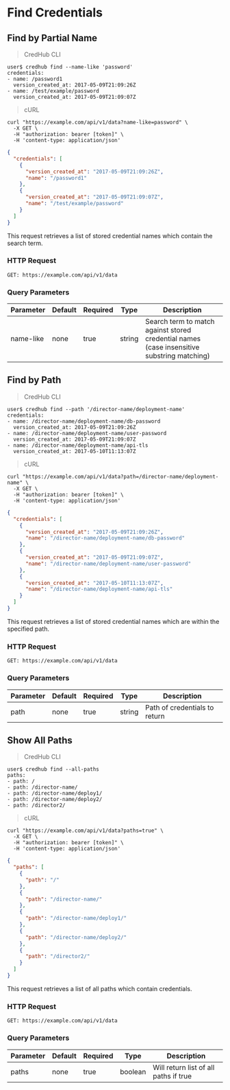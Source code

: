 # Find Credentials

## Find by Partial Name

> CredHub CLI

```shell
user$ credhub find --name-like 'password'
credentials: 
- name: /password1
  version_created_at: 2017-05-09T21:09:26Z
- name: /test/example/password
  version_created_at: 2017-05-09T21:09:07Z
```

> cURL

```shell
curl "https://example.com/api/v1/data?name-like=password" \
  -X GET \
  -H "authorization: bearer [token]" \
  -H 'content-type: application/json'
```

```json
{
  "credentials": [
    {
      "version_created_at": "2017-05-09T21:09:26Z",
      "name": "/password1"
    },
    {
      "version_created_at": "2017-05-09T21:09:07Z",
      "name": "/test/example/password"
    }
  ]
}
```

This request retrieves a list of stored credential names which contain the search term.

### HTTP Request

`GET: https://example.com/api/v1/data`

### Query Parameters

Parameter | Default | Required | Type | Description
--------- | --------- | --------- | --------- | -----------
name-like | none | true | string | Search term to match against stored credential names (case insensitive substring matching)

## Find by Path

> CredHub CLI

```shell
user$ credhub find --path '/director-name/deployment-name'
credentials:
- name: /director-name/deployment-name/db-password
  version_created_at: 2017-05-09T21:09:26Z
- name: /director-name/deployment-name/user-password
  version_created_at: 2017-05-09T21:09:07Z
- name: /director-name/deployment-name/api-tls
  version_created_at: 2017-05-10T11:13:07Z
```

> cURL

```shell
curl "https://example.com/api/v1/data?path=/director-name/deployment-name" \
  -X GET \
  -H "authorization: bearer [token]" \
  -H 'content-type: application/json'
```

```json
{
  "credentials": [
    {
      "version_created_at": "2017-05-09T21:09:26Z",
      "name": "/director-name/deployment-name/db-password"
    },
    {
      "version_created_at": "2017-05-09T21:09:07Z",
      "name": "/director-name/deployment-name/user-password"
    },
    {
      "version_created_at": "2017-05-10T11:13:07Z",
      "name": "/director-name/deployment-name/api-tls"
    }
  ]
}
```

This request retrieves a list of stored credential names which are within the specified path.

### HTTP Request

`GET: https://example.com/api/v1/data`

### Query Parameters

Parameter | Default | Required | Type | Description
--------- | --------- | --------- | --------- | -----------
path | none | true | string | Path of credentials to return

## Show All Paths

> CredHub CLI

```shell
user$ credhub find --all-paths
paths: 
- path: /
- path: /director-name/
- path: /director-name/deploy1/
- path: /director-name/deploy2/
- path: /director2/
```

> cURL

```shell
curl "https://example.com/api/v1/data?paths=true" \
  -X GET \
  -H "authorization: bearer [token]" \
  -H 'content-type: application/json'
```

```json
{
  "paths": [
    {
      "path": "/"
    },
    {
      "path": "/director-name/"
    },
    {
      "path": "/director-name/deploy1/"
    },
    {
      "path": "/director-name/deploy2/"
    },
    {
      "path": "/director2/"
    }
  ]
}
```

This request retrieves a list of all paths which contain credentials.

### HTTP Request

`GET: https://example.com/api/v1/data`

### Query Parameters

Parameter | Default | Required | Type | Description
--------- | --------- | --------- | --------- | -----------
paths | none | true | boolean | Will return list of all paths if true
